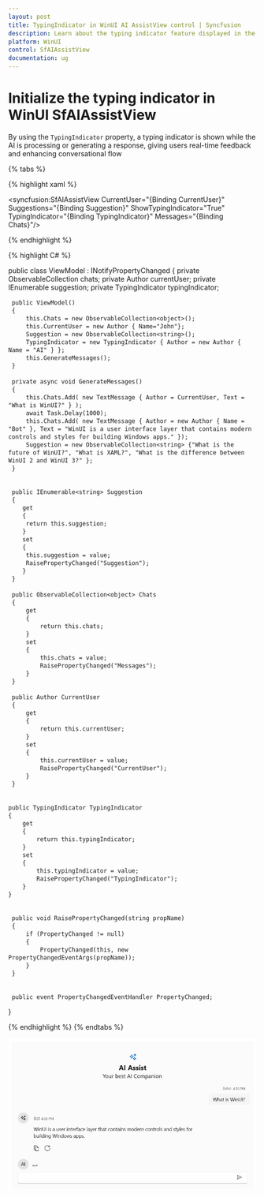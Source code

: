 ```yaml
---
layout: post
title: TypingIndicator in WinUI AI AssistView control | Syncfusion
description: Learn about the typing indicator feature displayed in the AI AssistView control while the AI processes or generates a response.
platform: WinUI
control: SfAIAssistView
documentation: ug
---
```


# Initialize the typing indicator in WinUI SfAIAssistView

By using the `TypingIndicator` property, a typing indicator is shown while the AI is processing or generating a response, giving users real-time feedback and enhancing conversational flow

{% tabs %}

{% highlight xaml %}

<Page
    x:Class="GettingStarted.MainPage"
    xmlns="http://schemas.microsoft.com/winfx/2006/xaml/presentation"
    xmlns:x="http://schemas.microsoft.com/winfx/2006/xaml"
    xmlns:local="using:GettingStarted"
    xmlns:d="http://schemas.microsoft.com/expression/blend/2008"
    xmlns:mc="http://schemas.openxmlformats.org/markup-compatibility/2006"
    xmlns:syncfusion="using:Syncfusion.UI.Xaml.Core"
    mc:Ignorable="d"
    Background="{ThemeResource ApplicationPageBackgroundThemeBrush}">
    <Grid>
      <syncfusion:SfAIAssistView   CurrentUser="{Binding CurrentUser}"
                                   Suggestions="{Binding Suggestion}"
                                   ShowTypingIndicator="True"
                                   TypingIndicator="{Binding TypingIndicator}"
                                   Messages="{Binding Chats}"/>
    </Grid>
</Page>

{% endhighlight %} 

{% highlight C# %}

 public class ViewModel : INotifyPropertyChanged
 {
     private ObservableCollection<object> chats;
     private Author currentUser;
     private IEnumerable<string> suggestion;
     private TypingIndicator typingIndicator;

     public ViewModel()
     {
         this.Chats = new ObservableCollection<object>();          
         this.CurrentUser = new Author { Name="John"};
         Suggestion = new ObservableCollection<string>();
         TypingIndicator = new TypingIndicator { Author = new Author { Name = "AI" } };
         this.GenerateMessages();
     }

     private async void GenerateMessages()
     {
         this.Chats.Add( new TextMessage { Author = CurrentUser, Text = "What is WinUI?" } );        
         await Task.Delay(1000);
         this.Chats.Add( new TextMessage { Author = new Author { Name = "Bot" }, Text = "WinUI is a user interface layer that contains modern controls and styles for building Windows apps." });
         Suggestion = new ObservableCollection<string> {"What is the future of WinUI?", "What is XAML?", "What is the difference between WinUI 2 and WinUI 3?" };
     }

    
     public IEnumerable<string> Suggestion
     {
        get
        {
         return this.suggestion;
        }
        set
        {
         this.suggestion = value;
         RaisePropertyChanged("Suggestion");
        }
     }

     public ObservableCollection<object> Chats
     {
         get
         {
             return this.chats;
         }
         set
         {
             this.chats = value;
             RaisePropertyChanged("Messages");
         }
     }

     public Author CurrentUser
     {
         get
         {
             return this.currentUser;
         }
         set
         {
             this.currentUser = value;
             RaisePropertyChanged("CurrentUser");
         }
     }

      
    public TypingIndicator TypingIndicator
    {
        get
        {
            return this.typingIndicator;
        }
        set
        {
            this.typingIndicator = value;
            RaisePropertyChanged("TypingIndicator");
        }
    }


     public void RaisePropertyChanged(string propName)
     {
         if (PropertyChanged != null)
         {
             PropertyChanged(this, new PropertyChangedEventArgs(propName));
         }
     }


     public event PropertyChangedEventHandler PropertyChanged;
  }

{% endhighlight %}
{% endtabs %}

![Suggestion feature in WinUI SfAIAssistView control](aiassistview_images/winui_aiassistview_typingindicator.png)